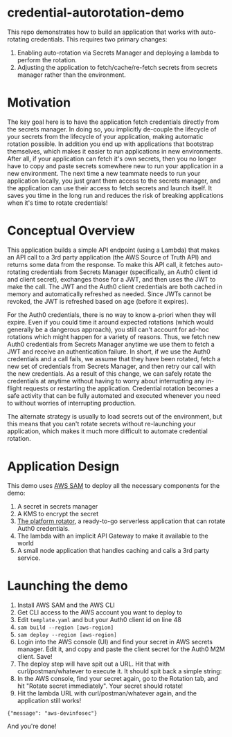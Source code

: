 # credential-autorotation-demo

This repo demonstrates how to build an application that works with auto-rotating credentials.  This requires two primary changes:

 1. Enabling auto-rotation via Secrets Manager and deploying a lambda to perform the rotation.
 2. Adjusting the application to fetch/cache/re-fetch secrets from secrets manager rather than the environment.

# Motivation

The key goal here is to have the application fetch credentials directly from the secrets manager.  In doing so, you implicitly de-couple the lifecycle of your secrets from the lifecycle of your application, making automatic rotation possible.  In addition you end up with applications that bootstrap themselves, which makes it easier to run applications in new environments.  After all, if your application can fetch it's own secrets, then you no longer have to copy and paste secrets somewhere new to run your application in a new environment.  The next time a new teammate needs to run your application locally, you just grant them access to the secrets manager, and the application can use their access to fetch secrets and launch itself.  It saves you time in the long run and reduces the risk of breaking applications when it's time to rotate credentials!

# Conceptual Overview

This application builds a simple API endpoint (using a Lambda) that makes an API call to a 3rd party application (the AWS Source of Truth API) and returns some data from the response.  To make this API call, it fetches auto-rotating credentials from Secrets Manager (specifically, an Auth0 client id and client secret), exchanges those for a JWT, and then uses the JWT to make the call.  The JWT and the Auth0 client credentials are both cached in memory and automatically refreshed as needed.  Since JWTs cannot be revoked, the JWT is refreshed based on age (before it expires).

For the Auth0 credentials, there is no way to know a-priori when they will expire.  Even if you could time it around expected rotations (which would generally be a dangerous approach), you still can't account for ad-hoc rotations which might happen for a variety of reasons.  Thus, we fetch new Auth0 credentials from Secrets Manager anytime we use them to fetch a JWT and receive an authentication failure.  In short, if we use the Auth0 credentials and a call fails, we assume that they have been rotated, fetch a new set of credentials from Secrets Manager, and then retry our call with the new credentials.  As a result of this change, we can safely rotate the credentials at anytime without having to worry about interrupting any in-flight requests or restarting the application.  Credential rotation becomes a safe activity that can be fully automated and executed whenever you need to without worries of interrupting production.

The alternate strategy is usually to load secrets out of the environment, but this means that you can't rotate secrets without re-launching your application, which makes it much more difficult to automate credential rotation.

# Application Design

This demo uses [AWS SAM](https://aws.amazon.com/serverless/sam/) to deploy all the necessary components for the demo:

 1. A secret in secrets manager
 2. A KMS to encrypt the secret
 3. [The platform rotator](https://github.com/Cimpress-MCP/Platform-Client-Secret-Rotator), a ready-to-go serverless application that can rotate Auth0 credentials.
 4. The lambda with an implicit API Gateway to make it available to the world
 5. A small node application that handles caching and calls a 3rd party service.

# Launching the demo

 1. Install AWS SAM and the AWS CLI
 2. Get CLI access to the AWS account you want to deploy to
 3. Edit `template.yaml` and but your Auth0 client id on line 48
 4. `sam build --region [aws-region]`
 5. `sam deploy --region [aws-region]`
 6. Login into the AWS console (UI) and find your secret in AWS secrets manager. Edit it, and copy and paste the client secret for the Auth0 M2M client.  Save!
 7. The deploy step will have spit out a URL.  Hit that with curl/postman/whatever to execute it.  It should spit back a simple string:
 8. In the AWS console, find your secret again, go to the Rotation tab, and hit "Rotate secret immediately".  Your secret should rotate!
 9. Hit the lambda URL with curl/postman/whatever again, and the application still works!

```
{"message": "aws-devinfosec"}
```

And you're done!
